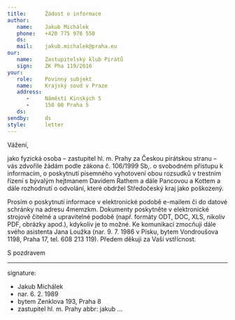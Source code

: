 ```yaml
---
title:      Žádost o informace
author:
   name:    Jakub Michálek
   phone:   +420 775 978 550
   ds:      
   mail:    jakub.michalek@praha.eu
our:
   name:    Zastupitelský klub Pirátů
   sign:    ZK Pha 119/2016
your:
   role:    Povinný subjekt
   name:    Krajský soud v Praze
   address:
      -     Náměstí Kinských 5
      -     150 00 Praha 5
   ds:      
sendby:     ds
style:      letter
---
```


Vážení,

jako fyzická osoba – zastupitel hl. m. Prahy za Českou pirátskou stranu – vás zdvořile žádám podle zákona č. 106/1999 Sb,. o svobodném přístupu k informacím, o poskytnutí písemného vyhotovení obou rozsudků v trestním řízení s bývalým hejtmanem Davidem Rathem a dále Pancovou a Kottem a dále rozhodnutí o odvolání, které obdržel Středočeský kraj jako poškozený.

Prosím o poskytnutí informace v elektronické podobě e-mailem či do datové schránky na adresu 4memzkm. Dokumenty poskytněte v elektronické strojově čitelné a upravitelné podobě (např. formáty ODT, DOC, XLS, nikoliv PDF, obrázky apod.), kdykoliv je to možné. Ke komunikaci zmocňuji dále svého asistenta Jana Loužka (nar. 9. 7. 1986 v Písku, bytem Vondroušova 1198, Praha 17, tel. 608 213 119). Předem děkuji za Vaši vstřícnost.

S pozdravem

---
signature: 
  - Jakub Michálek
  - nar. 6. 2. 1989
  - bytem Zenklova 193, Praha 8
  - zastupitel hl. m. Prahy
abbr:       jakub
...
